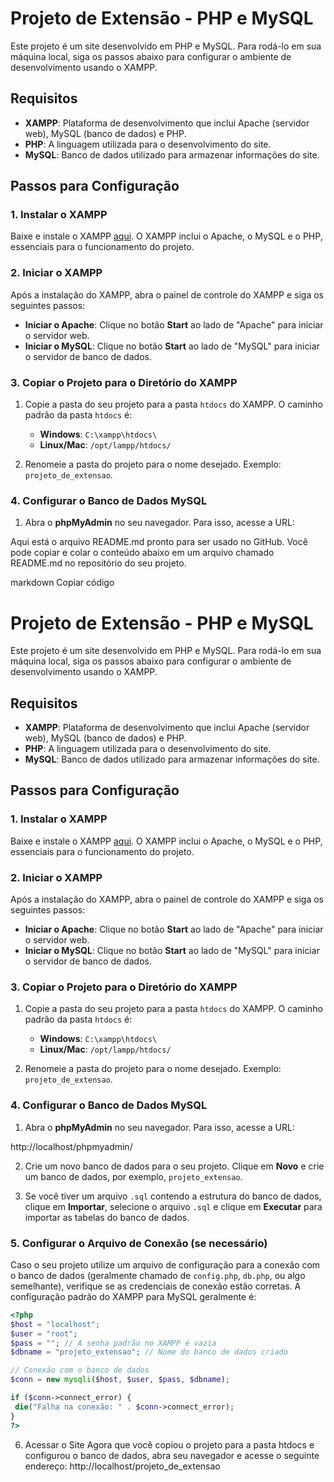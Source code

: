 # Projeto de Extensão - PHP e MySQL

Este projeto é um site desenvolvido em PHP e MySQL. Para rodá-lo em sua máquina local, siga os passos abaixo para configurar o ambiente de desenvolvimento usando o XAMPP.

## Requisitos

- **XAMPP**: Plataforma de desenvolvimento que inclui Apache (servidor web), MySQL (banco de dados) e PHP.
- **PHP**: A linguagem utilizada para o desenvolvimento do site.
- **MySQL**: Banco de dados utilizado para armazenar informações do site.

## Passos para Configuração

### 1. Instalar o XAMPP

Baixe e instale o XAMPP [aqui](https://www.apachefriends.org/index.html). O XAMPP inclui o Apache, o MySQL e o PHP, essenciais para o funcionamento do projeto.

### 2. Iniciar o XAMPP

Após a instalação do XAMPP, abra o painel de controle do XAMPP e siga os seguintes passos:

- **Iniciar o Apache**: Clique no botão **Start** ao lado de "Apache" para iniciar o servidor web.
- **Iniciar o MySQL**: Clique no botão **Start** ao lado de "MySQL" para iniciar o servidor de banco de dados.

### 3. Copiar o Projeto para o Diretório do XAMPP

1. Copie a pasta do seu projeto para a pasta `htdocs` do XAMPP. O caminho padrão da pasta `htdocs` é:

   - **Windows**: `C:\xampp\htdocs\`
   - **Linux/Mac**: `/opt/lampp/htdocs/`

2. Renomeie a pasta do projeto para o nome desejado. Exemplo: `projeto_de_extensao`.

### 4. Configurar o Banco de Dados MySQL

1. Abra o **phpMyAdmin** no seu navegador. Para isso, acesse a URL:


Aqui está o arquivo README.md pronto para ser usado no GitHub. Você pode copiar e colar o conteúdo abaixo em um arquivo chamado README.md no repositório do seu projeto.

markdown
Copiar código
# Projeto de Extensão - PHP e MySQL

Este projeto é um site desenvolvido em PHP e MySQL. Para rodá-lo em sua máquina local, siga os passos abaixo para configurar o ambiente de desenvolvimento usando o XAMPP.

## Requisitos

- **XAMPP**: Plataforma de desenvolvimento que inclui Apache (servidor web), MySQL (banco de dados) e PHP.
- **PHP**: A linguagem utilizada para o desenvolvimento do site.
- **MySQL**: Banco de dados utilizado para armazenar informações do site.

## Passos para Configuração

### 1. Instalar o XAMPP

Baixe e instale o XAMPP [aqui](https://www.apachefriends.org/index.html). O XAMPP inclui o Apache, o MySQL e o PHP, essenciais para o funcionamento do projeto.

### 2. Iniciar o XAMPP

Após a instalação do XAMPP, abra o painel de controle do XAMPP e siga os seguintes passos:

- **Iniciar o Apache**: Clique no botão **Start** ao lado de "Apache" para iniciar o servidor web.
- **Iniciar o MySQL**: Clique no botão **Start** ao lado de "MySQL" para iniciar o servidor de banco de dados.

### 3. Copiar o Projeto para o Diretório do XAMPP

1. Copie a pasta do seu projeto para a pasta `htdocs` do XAMPP. O caminho padrão da pasta `htdocs` é:

   - **Windows**: `C:\xampp\htdocs\`
   - **Linux/Mac**: `/opt/lampp/htdocs/`

2. Renomeie a pasta do projeto para o nome desejado. Exemplo: `projeto_de_extensao`.

### 4. Configurar o Banco de Dados MySQL

1. Abra o **phpMyAdmin** no seu navegador. Para isso, acesse a URL:

http://localhost/phpmyadmin/

2. Crie um novo banco de dados para o seu projeto. Clique em **Novo** e crie um banco de dados, por exemplo, `projeto_extensao`.

3. Se você tiver um arquivo `.sql` contendo a estrutura do banco de dados, clique em **Importar**, selecione o arquivo `.sql` e clique em **Executar** para importar as tabelas do banco de dados.

### 5. Configurar o Arquivo de Conexão (se necessário)

Caso o seu projeto utilize um arquivo de configuração para a conexão com o banco de dados (geralmente chamado de `config.php`, `db.php`, ou algo semelhante), verifique se as credenciais de conexão estão corretas. A configuração padrão do XAMPP para MySQL geralmente é:

```php
<?php
$host = "localhost";
$user = "root";
$pass = ""; // A senha padrão no XAMPP é vazia
$dbname = "projeto_extensao"; // Nome do banco de dados criado

// Conexão com o banco de dados
$conn = new mysqli($host, $user, $pass, $dbname);

if ($conn->connect_error) {
 die("Falha na conexão: " . $conn->connect_error);
}
?>
````


6. Acessar o Site
Agora que você copiou o projeto para a pasta htdocs e configurou o banco de dados, abra seu navegador e acesse o seguinte endereço:
  http://localhost/projeto_de_extensao
